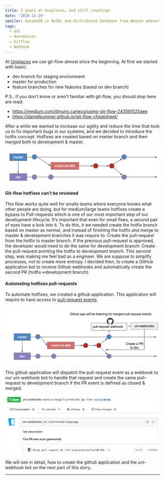 ```yaml
---
title: 3 years at Uniplaces… and still counting!
date: '2019-11-29'
spoiler: DynamoDB is NoSQL and distributed database from Amazon webservices that automatically spreads the data and traffic for the table over a sufficient number of servers to handle the request capacity specified by the customer and the amount of data stored.
tags:
  - Git
  - Automation
  - Gitflow
  - Webhook
---
```


At [Uniplaces](https://www.uniplaces.com) we use git-flow almost since the beginning. At first we started with basic:
* dev branch for staging environment
* master for production
* feature branches for new features (based on dev branch)

P.S.: If you don’t know or aren’t familiar with git-flow, you should stop here are read:
* https://medium.com/@nuno.caneco/using-git-flow-243581525aee
* https://danielkummer.github.io/git-flow-cheatsheet/

After a while we wanted to increase our agility and reduce the time that took us to fix important bugs in our systems, and we decided to introduce the hotfix concept.
Hotfixes are created based on master branch and then merged both to development & master.

![Hotfix process](1.png)

#### Git-flow hotfixes can’t be reviewed
This flow works quite well for smalls teams where everyone knows what other people are doing, but for medium/large 
teams hotfixes create a bypass to Pull-requests which is one of our most important step of our development lifecycle. 
It’s important that even for small fixes, a second pair of eyes have a look into it.
To do this, it we needed create the hotfix branch based on master as normal, and instead of finishing the hotfix 
and merge to master & development branches it was require to:
Create the pull-request from the hotfix to master branch.
If the previous pull-request is approved, the developer would need to do the same for development branch: 
Create the pull-request pointing the hotfix to development branch.
This second step, was making me feel bad as a engineer. We are suppose to simplify processes, not to create more entropy.
I decided then, to create a GitHub application bot to receive Github webhooks and automatically create the second 
PR (hotfix->development branch).

#### Automating hotfixes pull-requests
To automate hotfixes, we created a github application. This application will require to have access 
to [pull-request events](https://developer.github.com/v3/activity/events/types/#pullrequestevent).

![Automating hotfixes diagram](2.png)

This github application will dispatch the pull-request event as a webhook to our uni-webhook bot to handle that request 
and create the same pull-request to development branch if the PR event is defined as closed & merged.

![Example of a PR (hotfix => development) auto-generated by our Github bot](3.png)

We will see in detail, how to create the github application and the uni-webhook bot on the next part of this story.

---
